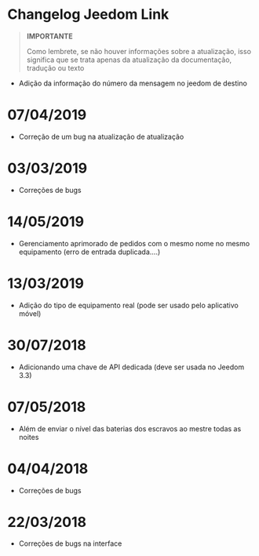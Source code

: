 # Changelog Jeedom Link

>**IMPORTANTE**
>
>Como lembrete, se não houver informações sobre a atualização, isso significa que se trata apenas da atualização da documentação, tradução ou texto

- Adição da informação do número da mensagem no jeedom de destino

# 07/04/2019

- Correção de um bug na atualização de atualização

# 03/03/2019

- Correções de bugs

# 14/05/2019

- Gerenciamento aprimorado de pedidos com o mesmo nome no mesmo equipamento (erro de entrada duplicada....)

# 13/03/2019

- Adição do tipo de equipamento real (pode ser usado pelo aplicativo móvel)

# 30/07/2018

- Adicionando uma chave de API dedicada (deve ser usada no Jeedom 3.3)

# 07/05/2018

- Além de enviar o nível das baterias dos escravos ao mestre todas as noites

# 04/04/2018

- Correções de bugs

# 22/03/2018

- Correções de bugs na interface
